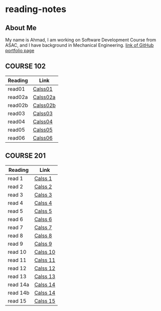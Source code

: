 # reading-notes
## About Me
My name is Ahmad, I am working on Software Development Course from ASAC, and I have background in Mechanical Engineering.
[link of GitHub portfolio page](https://github.com/AhmadSailik) 

## COURSE 102

Reading  | Link
---------|-------------------
read01   | [Calss01](COURSE102\read01.md)
read02a  | [Calss02a](COURSE102\read02a.md)
read02b  | [Calss02b](COURSE102\read02b.md)
read03   | [Calss03](COURSE102\read03.md)
read04   | [Calss04](COURSE102\read04.md)
read05   | [Calss05](COURSE102\read05.md)
read06   | [Calss06](COURSE102\read06.md)

## COURSE 201

Reading  | Link
---------|-------------------
read 1   | [Calss 1](COURSE201\read1.md)
read 2   | [Calss 2](COURSE201\read2.md)
read 3   | [Calss 3](COURSE201\read3.md)
read 4   | [Calss 4](COURSE201\read4.md)
read 5   | [Calss 5](COURSE201\read5.md)
read 6   | [Calss 6](COURSE201\read6.md)
read 7   | [Calss 7](COURSE201\read7.md)
read 8   | [Calss 8](COURSE201\read8.md)
read 9   | [Calss 9](COURSE201\read9.md)
read 10  | [Calss 10](COURSE201\read10.md)
read 11  | [Calss 11](COURSE201\read11.md)
read 12  | [Calss 12](COURSE201\read12.md)
read 13  | [Calss 13](COURSE201\read13.md)
read 14a  | [Calss 14](COURSE201\read14a.md)
read 14b  | [Calss 14](COURSE201\read14b.md)
read 15  | [Calss 15](COURSE201\read15.md)